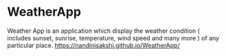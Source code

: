 # WeatherApp
Weather App is an application which display the weather condition ( includes sunset, sunrise, temperature, wind speed  and many more ) of any particular place.
https://nandinisakshi.github.io/WeatherApp/
